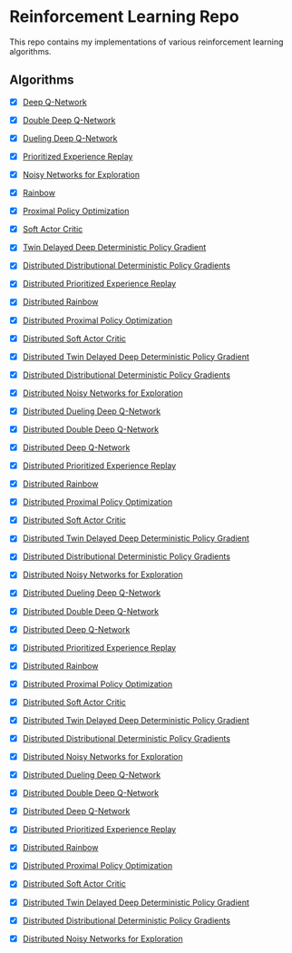 # Reinforcement Learning Repo
This repo contains my implementations of various reinforcement learning algorithms.

## Algorithms
- [x] [Deep Q-Network](https://arxiv.org/abs/1312.5602)
- [x] [Double Deep Q-Network](https://arxiv.org/abs/1509.06461)
- [x] [Dueling Deep Q-Network](https://arxiv.org/abs/1511.06581)
- [x] [Prioritized Experience Replay](https://arxiv.org/abs/1511.05952)
- [x] [Noisy Networks for Exploration](https://arxiv.org/abs/1706.10295)
- [x] [Rainbow](https://arxiv.org/abs/1710.02298)
- [x] [Proximal Policy Optimization](https://arxiv.org/abs/1707.06347)
- [x] [Soft Actor Critic](https://arxiv.org/abs/1801.01290)
- [x] [Twin Delayed Deep Deterministic Policy Gradient](https://arxiv.org/abs/1802.09477)
- [x] [Distributed Distributional Deterministic Policy Gradients](https://arxiv.org/abs/1804.08617)
- [x] [Distributed Prioritized Experience Replay](https://arxiv.org/abs/1803.00933)
- [x] [Distributed Rainbow](https://arxiv.org/abs/1803.00933)
- [x] [Distributed Proximal Policy Optimization](https://arxiv.org/abs/1707.06347)
- [x] [Distributed Soft Actor Critic](https://arxiv.org/abs/1801.01290)
- [x] [Distributed Twin Delayed Deep Deterministic Policy Gradient](https://arxiv.org/abs/1802.09477)
- [x] [Distributed Distributional Deterministic Policy Gradients](https://arxiv.org/abs/1804.08617)
- [x] [Distributed Noisy Networks for Exploration](https://arxiv.org/abs/1706.10295)
- [x] [Distributed Dueling Deep Q-Network](https://arxiv.org/abs/1511.06581)
- [x] [Distributed Double Deep Q-Network](https://arxiv.org/abs/1509.06461)
- [x] [Distributed Deep Q-Network](https://arxiv.org/abs/1312.5602)
- [x] [Distributed Prioritized Experience Replay](https://arxiv.org/abs/1511.05952)
- [x] [Distributed Rainbow](https://arxiv.org/abs/1710.02298)
- [x] [Distributed Proximal Policy Optimization](https://arxiv.org/abs/1707.06347)
- [x] [Distributed Soft Actor Critic](https://arxiv.org/abs/1801.01290)
- [x] [Distributed Twin Delayed Deep Deterministic Policy Gradient](https://arxiv.org/abs/1802.09477)
- [x] [Distributed Distributional Deterministic Policy Gradients](https://arxiv.org/abs/1804.08617)
- [x] [Distributed Noisy Networks for Exploration](https://arxiv.org/abs/1706.10295)
- [x] [Distributed Dueling Deep Q-Network](https://arxiv.org/abs/1511.06581)
- [x] [Distributed Double Deep Q-Network](https://arxiv.org/abs/1509.06461)
- [x] [Distributed Deep Q-Network](https://arxiv.org/abs/1312.5602)
- [x] [Distributed Prioritized Experience Replay](https://arxiv.org/abs/1511.05952)
- [x] [Distributed Rainbow](https://arxiv.org/abs/1710.02298)
- [x] [Distributed Proximal Policy Optimization](https://arxiv.org/abs/1707.06347)
- [x] [Distributed Soft Actor Critic](https://arxiv.org/abs/1801.01290)
- [x] [Distributed Twin Delayed Deep Deterministic Policy Gradient](https://arxiv.org/abs/1802.09477)
- [x] [Distributed Distributional Deterministic Policy Gradients](https://arxiv.org/abs/1804.08617)
- [x] [Distributed Noisy Networks for Exploration](https://arxiv.org/abs/1706.10295)
- [x] [Distributed Dueling Deep Q-Network](https://arxiv.org/abs/1511.06581)
- [x] [Distributed Double Deep Q-Network](https://arxiv.org/abs/1509.06461)
- [x] [Distributed Deep Q-Network](https://arxiv.org/abs/1312.5602)
- [x] [Distributed Prioritized Experience Replay](https://arxiv.org/abs/1511.05952)
- [x] [Distributed Rainbow](https://arxiv.org/abs/1710.02298)
- [x] [Distributed Proximal Policy Optimization](https://arxiv.org/abs/1707.06347)
- [x] [Distributed Soft Actor Critic](https://arxiv.org/abs/1801.01290)
- [x] [Distributed Twin Delayed Deep Deterministic Policy Gradient](https://arxiv.org/abs/1802.09477)
- [x] [Distributed Distributional Deterministic Policy Gradients](https://arxiv.org/abs/1804.08617)
- [x] [Distributed Noisy Networks for Exploration](https://arxiv.org/abs/1706.10295)




